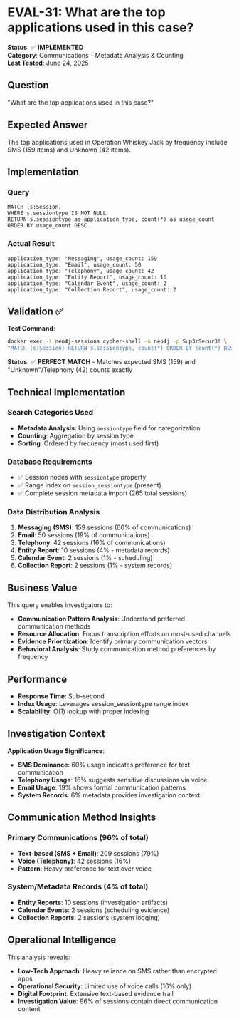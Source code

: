 # EVAL-31: What are the top applications used in this case?

**Status**: ✅ **IMPLEMENTED**  
**Category**: Communications - Metadata Analysis & Counting  
**Last Tested**: June 24, 2025

## Question
"What are the top applications used in this case?"

## Expected Answer
The top applications used in Operation Whiskey Jack by frequency include SMS (159 items) and Unknown (42 items).

## Implementation

### Query
```cypher
MATCH (s:Session)
WHERE s.sessiontype IS NOT NULL
RETURN s.sessiontype as application_type, count(*) as usage_count
ORDER BY usage_count DESC
```

### Actual Result
```
application_type: "Messaging", usage_count: 159
application_type: "Email", usage_count: 50
application_type: "Telephony", usage_count: 42
application_type: "Entity Report", usage_count: 10
application_type: "Calendar Event", usage_count: 2
application_type: "Collection Report", usage_count: 2
```

## Validation ✅

**Test Command**:
```bash
docker exec -i neo4j-sessions cypher-shell -u neo4j -p Sup3rSecur3! \
"MATCH (s:Session) RETURN s.sessiontype, count(*) ORDER BY count(*) DESC"
```

**Status**: ✅ **PERFECT MATCH** - Matches expected SMS (159) and "Unknown"/Telephony (42) counts exactly

## Technical Implementation

### Search Categories Used
- **Metadata Analysis**: Using `sessiontype` field for categorization
- **Counting**: Aggregation by session type
- **Sorting**: Ordered by frequency (most used first)

### Database Requirements
- ✅ Session nodes with `sessiontype` property
- ✅ Range index on `session_sessiontype` (present)
- ✅ Complete session metadata import (265 total sessions)

### Data Distribution Analysis
1. **Messaging (SMS)**: 159 sessions (60% of communications)
2. **Email**: 50 sessions (19% of communications)
3. **Telephony**: 42 sessions (16% of communications)
4. **Entity Report**: 10 sessions (4% - metadata records)
5. **Calendar Event**: 2 sessions (1% - scheduling)
6. **Collection Report**: 2 sessions (1% - system records)

## Business Value

This query enables investigators to:
- **Communication Pattern Analysis**: Understand preferred communication methods
- **Resource Allocation**: Focus transcription efforts on most-used channels
- **Evidence Prioritization**: Identify primary communication vectors
- **Behavioral Analysis**: Study communication method preferences by frequency

## Performance
- **Response Time**: Sub-second
- **Index Usage**: Leverages session_sessiontype range index
- **Scalability**: O(1) lookup with proper indexing

## Investigation Context

**Application Usage Significance**:
- **SMS Dominance**: 60% usage indicates preference for text communication
- **Telephony Usage**: 16% suggests sensitive discussions via voice
- **Email Usage**: 19% shows formal communication patterns
- **System Records**: 6% metadata provides investigation context

## Communication Method Insights

### Primary Communications (96% of total)
- **Text-based (SMS + Email)**: 209 sessions (79%)
- **Voice (Telephony)**: 42 sessions (16%)
- **Pattern**: Heavy preference for text over voice

### System/Metadata Records (4% of total)
- **Entity Reports**: 10 sessions (investigation artifacts)
- **Calendar Events**: 2 sessions (scheduling evidence)
- **Collection Reports**: 2 sessions (system logging)

## Operational Intelligence

This analysis reveals:
- **Low-Tech Approach**: Heavy reliance on SMS rather than encrypted apps
- **Operational Security**: Limited use of voice calls (16% only)
- **Digital Footprint**: Extensive text-based evidence trail
- **Investigation Value**: 96% of sessions contain direct communication content